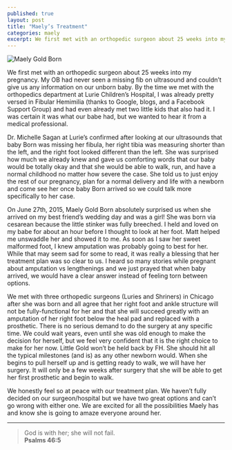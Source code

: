 ```yaml
---
published: true
layout: post
title: "Maely’s Treatment"
categories: maely
excerpt: We first met with an orthopedic surgeon about 25 weeks into my pregnancy. My OB had never seen a missing fib on ultrasound and couldn’t give us any information on our unborn baby. By the time we met with the orthopedics department at Lurie Children’s Hospital, I was already pretty versed in Fibular Hemimilia (thanks to Google, blogs, and a Facebook Support Group) and had even already met two little kids that also had it. I was certain it was what our babe had, but we wanted to hear it from a medical professional.
---
```

![Maely Gold Born](http://mattborn.s3.amazonaws.com/mattmeg/blog/maelys-treatment.jpg)

We first met with an orthopedic surgeon about 25 weeks into my pregnancy. My OB had never seen a missing fib on ultrasound and couldn’t give us any information on our unborn baby. By the time we met with the orthopedics department at Lurie Children’s Hospital, I was already pretty versed in Fibular Hemimilia (thanks to Google, blogs, and a Facebook Support Group) and had even already met two little kids that also had it. I was certain it was what our babe had, but we wanted to hear it from a medical professional.

Dr. Michelle Sagan at Lurie’s confirmed after looking at our ultrasounds that baby Born was missing her fibula, her right tibia was measuring shorter than the left, and the right foot looked different than the left. She was surprised how much we already knew and gave us comforting words that our baby would be totally okay and that she would be able to walk, run, and have a normal childhood no matter how severe the case. She told us to just enjoy the rest of our pregnancy, plan for a normal delivery and life with a newborn and come see her once baby Born arrived so we could talk more specifically to her case.

On June 27th, 2015, Maely Gold Born absolutely surprised us when she arrived on my best friend’s wedding day and was a girl! She was born via cesarean because the little stinker was fully breeched. I held and loved on my babe for about an hour before I thought to look at her foot. Matt helped me unswaddle her and showed it to me. As soon as I saw her sweet malformed foot, I knew amputation was probably going to best for her. While that may seem sad for some to read, it was really a blessing that her treatment plan was so clear to us. I heard so many stories while pregnant about amputation vs lengthenings and we just prayed that when baby arrived, we would have a clear answer instead of feeling torn between options.

We met with three orthopedic surgeons (Luries and Shriners) in Chicago after she was born and all agree that her right foot and ankle structure will not be fully-functional for her and that she will succeed greatly with an amputation of her right foot below the heal pad and replaced with a prosthetic. There is no serious demand to do the surgery at any specific time. We could wait years, even until she was old enough to make the decision for herself, but we feel very confident that it is the right choice to make for her now. Little Gold won’t be held back by FH. She should hit all the typical milestones (and is) as any other newborn would. When she begins to pull herself up and is getting ready to walk, we will have her surgery. It will only be a few weeks after surgery that she will be able to get her first prosthetic and begin to walk.

We honestly feel so at peace with our treatment plan. We haven’t fully decided on our surgeon/hospital but we have two great options and can’t go wrong with either one. We are excited for all the possibilities Maely has and know she is going to amaze everyone around her.

---

> God is with her; she will not fail.<br>
**Psalms 46:5**
